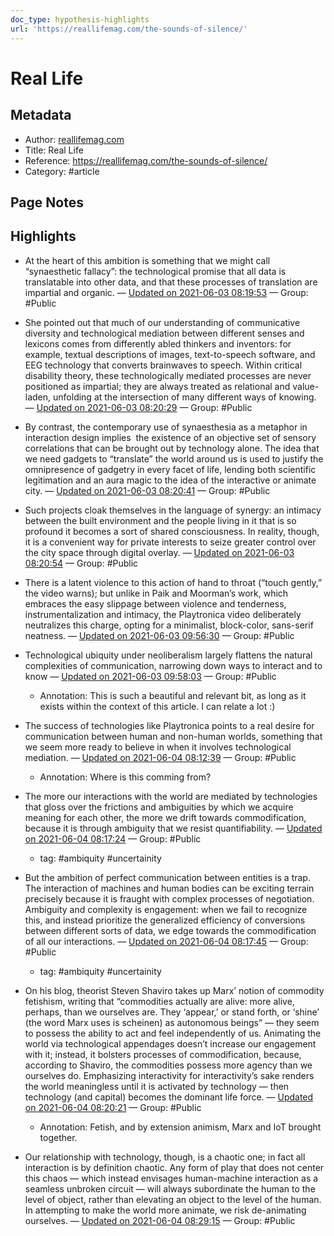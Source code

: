 ```yaml
---
doc_type: hypothesis-highlights
url: 'https://reallifemag.com/the-sounds-of-silence/'
---
```


# Real Life

## Metadata
- Author: [reallifemag.com]()
- Title: Real Life
- Reference: https://reallifemag.com/the-sounds-of-silence/
- Category: #article

## Page Notes
## Highlights
- At the heart of this ambition is something that we might call “synaesthetic fallacy”: the technological promise that all data is translatable into other data, and that these processes of translation are impartial and organic. — [Updated on 2021-06-03 08:19:53](https://hyp.is/tgJzMMQzEeuwHE9qmzEBjw/reallifemag.com/the-sounds-of-silence/) — Group: #Public

- She pointed out that much of our understanding of communicative diversity and technological mediation between different senses and lexicons comes from differently abled thinkers and inventors: for example, textual descriptions of images, text-to-speech software, and EEG technology that converts brainwaves to speech. Within critical disability theory, these technologically mediated processes are never positioned as impartial; they are always treated as relational and value-laden, unfolding at the intersection of many different ways of knowing. — [Updated on 2021-06-03 08:20:29](https://hyp.is/y0CFrMQzEeunInuy9SnWIw/reallifemag.com/the-sounds-of-silence/) — Group: #Public

- By contrast, the contemporary use of synaesthesia as a metaphor in interaction design implies  the existence of an objective set of sensory correlations that can be brought out by technology alone. The idea that we need gadgets to “translate” the world around us is used to justify the omnipresence of gadgetry in every facet of life, lending both scientific legitimation and an aura magic to the idea of the interactive or animate city. — [Updated on 2021-06-03 08:20:41](https://hyp.is/0h7CHMQzEeuvXlfON7hIqA/reallifemag.com/the-sounds-of-silence/) — Group: #Public

- Such projects cloak themselves in the language of synergy: an intimacy between the built environment and the people living in it that is so profound it becomes a sort of shared consciousness. In reality, though, it is a convenient way for private interests to seize greater control over the city space through digital overlay.  — [Updated on 2021-06-03 08:20:54](https://hyp.is/2eZg6sQzEeuUHnNYpymjIA/reallifemag.com/the-sounds-of-silence/) — Group: #Public

- There is a latent violence to this action of hand to throat (“touch gently,” the video warns); but unlike in Paik and Moorman’s work, which embraces the easy slippage between violence and tenderness, instrumentalization and intimacy, the Playtronica video deliberately neutralizes this charge, opting for a minimalist, block-color, sans-serif neatness. — [Updated on 2021-06-03 09:56:30](https://hyp.is/NNr4-sRBEeusCS_9mK5Kxw/reallifemag.com/the-sounds-of-silence/) — Group: #Public

- Technological ubiquity under neoliberalism largely flattens the natural complexities of communication, narrowing down ways to interact and to know — [Updated on 2021-06-03 09:58:03](https://hyp.is/3QKUEMQzEeuWandAe9lSjw/reallifemag.com/the-sounds-of-silence/) — Group: #Public
    - Annotation: This is such a beautiful and relevant bit, as long as it exists within the context of this article. I can relate a lot :)
- The success of technologies like Playtronica points to a real desire for communication between human and non-human worlds, something that we seem more ready to believe in when it involves technological mediation. — [Updated on 2021-06-04 08:12:39](https://hyp.is/0vXPWsT7Eeu5eD-b-qwlkw/reallifemag.com/the-sounds-of-silence/) — Group: #Public
    - Annotation: Where is this comming from?
- The more our interactions with the world are mediated by technologies that gloss over the frictions and ambiguities by which we acquire meaning for each other, the more we drift towards commodification, because it is through ambiguity that we resist quantifiability. — [Updated on 2021-06-04 08:17:24](https://hyp.is/fDXDQMT8EeucI3vpsTopOQ/reallifemag.com/the-sounds-of-silence/) — Group: #Public
    - tag:  #ambiquity  #uncertainity 

- But the ambition of perfect communication between entities is a trap. The interaction of machines and human bodies can be exciting terrain precisely because it is fraught with complex processes of negotiation. Ambiguity and complexity is engagement: when we fail to recognize this, and instead prioritize the generalized efficiency of conversions between different sorts of data, we edge towards the commodification of all our interactions. — [Updated on 2021-06-04 08:17:45](https://hyp.is/ui1tUsQzEeuIMSttmNvYmg/reallifemag.com/the-sounds-of-silence/) — Group: #Public
    - tag:  #ambiquity  #uncertainity 

- On his blog, theorist Steven Shaviro takes up Marx’ notion of commodity fetishism, writing that “commodities actually are alive: more alive, perhaps, than we ourselves are. They ‘appear,’ or stand forth, or ‘shine’ (the word Marx uses is scheinen) as autonomous beings” — they seem to possess the ability to act and feel independently of us. Animating the world via technological appendages doesn’t increase our engagement with it; instead, it bolsters processes of commodification, because, according to Shaviro, the commodities possess more agency than we ourselves do. Emphasizing interactivity for interactivity’s sake renders the world meaningless until it is activated by technology — then technology (and capital) becomes the dominant life force. — [Updated on 2021-06-04 08:20:21](https://hyp.is/8PNI2MT8EeuQGNdHocxG-w/reallifemag.com/the-sounds-of-silence/) — Group: #Public
    - Annotation: Fetish, and by extension animism, Marx and IoT brought together.
- Our relationship with technology, though, is a chaotic one; in fact all interaction is by definition chaotic. Any form of play that does not center this chaos — which instead envisages human-machine interaction as a seamless unbroken circuit — will always subordinate the human to the level of object, rather than elevating an object to the level of the human. In attempting to make the world more animate, we risk de-animating ourselves. — [Updated on 2021-06-04 08:29:15](https://hyp.is/LtYAIsT-EeucJ7v37fyEeg/reallifemag.com/the-sounds-of-silence/) — Group: #Public






